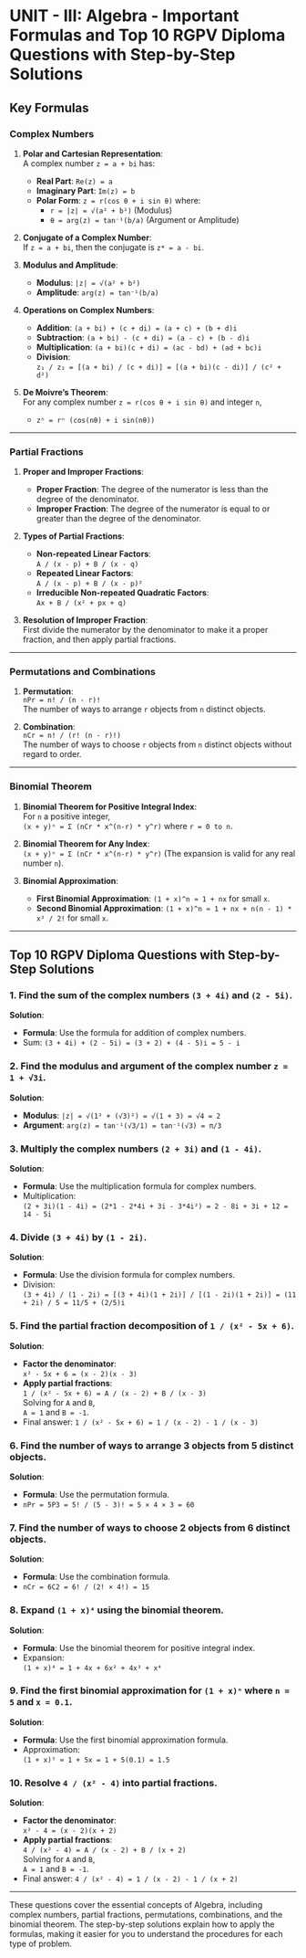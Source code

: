 # **UNIT - III: Algebra - Important Formulas and Top 10 RGPV Diploma Questions with Step-by-Step Solutions**

## **Key Formulas**

### **Complex Numbers**
1. **Polar and Cartesian Representation**:  
   A complex number `z = a + bi` has:
   - **Real Part**: `Re(z) = a`
   - **Imaginary Part**: `Im(z) = b`
   - **Polar Form**: `z = r(cos θ + i sin θ)` where:
     - `r = |z| = √(a² + b²)` (Modulus)
     - `θ = arg(z) = tan⁻¹(b/a)` (Argument or Amplitude)

2. **Conjugate of a Complex Number**:  
   If `z = a + bi`, then the conjugate is `z* = a - bi`.

3. **Modulus and Amplitude**:  
   - **Modulus**: `|z| = √(a² + b²)`
   - **Amplitude**: `arg(z) = tan⁻¹(b/a)`

4. **Operations on Complex Numbers**:
   - **Addition**: `(a + bi) + (c + di) = (a + c) + (b + d)i`
   - **Subtraction**: `(a + bi) - (c + di) = (a - c) + (b - d)i`
   - **Multiplication**: `(a + bi)(c + di) = (ac - bd) + (ad + bc)i`
   - **Division**:  
     `z₁ / z₂ = [(a + bi) / (c + di)] = [(a + bi)(c - di)] / (c² + d²)`

5. **De Moivre’s Theorem**:  
   For any complex number `z = r(cos θ + i sin θ)` and integer `n`,  
   - `zⁿ = rⁿ (cos(nθ) + i sin(nθ))`

---

### **Partial Fractions**
1. **Proper and Improper Fractions**:
   - **Proper Fraction**: The degree of the numerator is less than the degree of the denominator.
   - **Improper Fraction**: The degree of the numerator is equal to or greater than the degree of the denominator.

2. **Types of Partial Fractions**:
   - **Non-repeated Linear Factors**:  
     `A / (x - p) + B / (x - q)`
   - **Repeated Linear Factors**:  
     `A / (x - p) + B / (x - p)²`
   - **Irreducible Non-repeated Quadratic Factors**:  
     `Ax + B / (x² + px + q)`

3. **Resolution of Improper Fraction**:  
   First divide the numerator by the denominator to make it a proper fraction, and then apply partial fractions.

---

### **Permutations and Combinations**
1. **Permutation**:  
   `nPr = n! / (n - r)!`  
   The number of ways to arrange `r` objects from `n` distinct objects.

2. **Combination**:  
   `nCr = n! / (r! (n - r)!)`  
   The number of ways to choose `r` objects from `n` distinct objects without regard to order.

---

### **Binomial Theorem**
1. **Binomial Theorem for Positive Integral Index**:  
   For `n` a positive integer,  
   `(x + y)ⁿ = Σ (nCr * x^(n-r) * y^r)` where `r = 0 to n`.

2. **Binomial Theorem for Any Index**:  
   `(x + y)ⁿ = Σ (nCr * x^(n-r) * y^r)` (The expansion is valid for any real number `n`).

3. **Binomial Approximation**:
   - **First Binomial Approximation**: `(1 + x)^n ≈ 1 + nx` for small `x`.
   - **Second Binomial Approximation**: `(1 + x)^n ≈ 1 + nx + n(n - 1) * x² / 2!` for small `x`.

---

## **Top 10 RGPV Diploma Questions with Step-by-Step Solutions**

### 1. **Find the sum of the complex numbers `(3 + 4i)` and `(2 - 5i)`.**
   **Solution**:  
   - **Formula**: Use the formula for addition of complex numbers.  
   - Sum: `(3 + 4i) + (2 - 5i) = (3 + 2) + (4 - 5)i = 5 - i`

### 2. **Find the modulus and argument of the complex number `z = 1 + √3i`.**
   **Solution**:  
   - **Modulus**: `|z| = √(1² + (√3)²) = √(1 + 3) = √4 = 2`  
   - **Argument**: `arg(z) = tan⁻¹(√3/1) = tan⁻¹(√3) = π/3`

### 3. **Multiply the complex numbers `(2 + 3i)` and `(1 - 4i)`.**
   **Solution**:  
   - **Formula**: Use the multiplication formula for complex numbers.  
   - Multiplication:  
     `(2 + 3i)(1 - 4i) = (2*1 - 2*4i + 3i - 3*4i²) = 2 - 8i + 3i + 12 = 14 - 5i`

### 4. **Divide `(3 + 4i)` by `(1 - 2i)`.**
   **Solution**:  
   - **Formula**: Use the division formula for complex numbers.  
   - Division:  
     `(3 + 4i) / (1 - 2i) = [(3 + 4i)(1 + 2i)] / [(1 - 2i)(1 + 2i)] = (11 + 2i) / 5 = 11/5 + (2/5)i`

### 5. **Find the partial fraction decomposition of `1 / (x² - 5x + 6)`.**
   **Solution**:  
   - **Factor the denominator**:  
     `x² - 5x + 6 = (x - 2)(x - 3)`  
   - **Apply partial fractions**:  
     `1 / (x² - 5x + 6) = A / (x - 2) + B / (x - 3)`  
     Solving for `A` and `B`,  
     `A = 1` and `B = -1`.  
   - Final answer: `1 / (x² - 5x + 6) = 1 / (x - 2) - 1 / (x - 3)`

### 6. **Find the number of ways to arrange 3 objects from 5 distinct objects.**
   **Solution**:  
   - **Formula**: Use the permutation formula.  
   - `nPr = 5P3 = 5! / (5 - 3)! = 5 × 4 × 3 = 60`

### 7. **Find the number of ways to choose 2 objects from 6 distinct objects.**
   **Solution**:  
   - **Formula**: Use the combination formula.  
   - `nCr = 6C2 = 6! / (2! × 4!) = 15`

### 8. **Expand `(1 + x)⁴` using the binomial theorem.**
   **Solution**:  
   - **Formula**: Use the binomial theorem for positive integral index.  
   - Expansion:  
     `(1 + x)⁴ = 1 + 4x + 6x² + 4x³ + x⁴`

### 9. **Find the first binomial approximation for `(1 + x)ⁿ` where `n = 5` and `x = 0.1`.**
   **Solution**:  
   - **Formula**: Use the first binomial approximation formula.  
   - Approximation:  
     `(1 + x)⁵ ≈ 1 + 5x = 1 + 5(0.1) = 1.5`

### 10. **Resolve `4 / (x² - 4)` into partial fractions.**
   **Solution**:  
   - **Factor the denominator**:  
     `x² - 4 = (x - 2)(x + 2)`  
   - **Apply partial fractions**:  
     `4 / (x² - 4) = A / (x - 2) + B / (x + 2)`  
     Solving for `A` and `B`,  
     `A = 1` and `B = -1`.  
   - Final answer: `4 / (x² - 4) = 1 / (x - 2) - 1 / (x + 2)`

---

These questions cover the essential concepts of Algebra, including complex numbers, partial fractions, permutations, combinations, and the binomial theorem. The step-by-step solutions explain how to apply the formulas, making it easier for you to understand the procedures for each type of problem.
